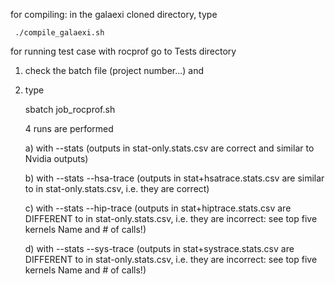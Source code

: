 for compiling: 
in the galaexi cloned directory, type 

     ./compile_galaexi.sh

for running test case with rocprof 
go to Tests directory
 1) check the batch file (project number...) and
 2) type

    sbatch job_rocprof.sh

    4 runs are performed

    a) with --stats (outputs in stat-only.stats.csv are correct and similar to Nvidia outputs)

    b) with --stats --hsa-trace (outputs in stat+hsatrace.stats.csv are similar to in stat-only.stats.csv, i.e. they are correct)

    c) with --stats --hip-trace (outputs in stat+hiptrace.stats.csv are DIFFERENT to in stat-only.stats.csv, i.e. they are incorrect: see top five kernels Name and # of calls!)

    d) with --stats --sys-trace (outputs in stat+systrace.stats.csv are DIFFERENT to in stat-only.stats.csv, i.e. they are incorrect: see top five kernels Name and # of calls!)
